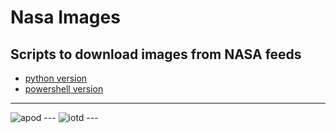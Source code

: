 # Nasa Images

## Scripts to download images from NASA feeds

- [python version](./python/README.md)
- [powershell version](./powershell/README.md)

---
<!-- apod image: -->
<img alt="apod" src="https://apod.nasa.gov/apod/image/2504/HappySkyMexico_Korona_1358.jpg" />
---
<!-- iotd image: -->
<img alt="iotd" src="https://www.nasa.gov/wp-content/uploads/2025/04/potw2515a.jpg" />
---
